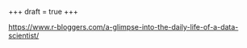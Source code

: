 +++
draft = true
+++

https://www.r-bloggers.com/a-glimpse-into-the-daily-life-of-a-data-scientist/
